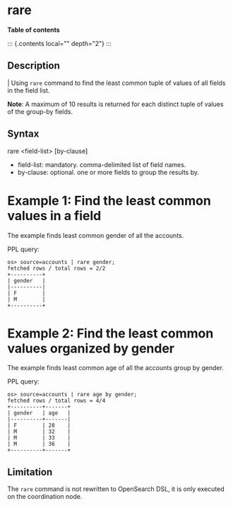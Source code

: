 # rare

**Table of contents**

::: {.contents local="" depth="2"}
:::

## Description

| Using `rare` command to find the least common tuple of values of all
  fields in the field list.

**Note**: A maximum of 10 results is returned for each distinct tuple of
values of the group-by fields.

## Syntax

rare \<field-list\> \[by-clause\]

-   field-list: mandatory. comma-delimited list of field names.
-   by-clause: optional. one or more fields to group the results by.

Example 1: Find the least common values in a field
===========================================

The example finds least common gender of all the accounts.

PPL query:

    os> source=accounts | rare gender;
    fetched rows / total rows = 2/2
    +----------+
    | gender   |
    |----------|
    | F        |
    | M        |
    +----------+

Example 2: Find the least common values organized by gender
====================================================

The example finds least common age of all the accounts group by gender.

PPL query:

    os> source=accounts | rare age by gender;
    fetched rows / total rows = 4/4
    +----------+-------+
    | gender   | age   |
    |----------+-------|
    | F        | 28    |
    | M        | 32    |
    | M        | 33    |
    | M        | 36    |
    +----------+-------+

## Limitation

The `rare` command is not rewritten to OpenSearch DSL, it is only
executed on the coordination node.
